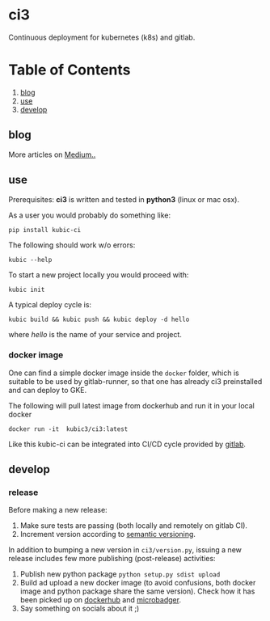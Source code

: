 # ci3

Continuous deployment for kubernetes (k8s) and gitlab.


# Table of Contents
1. [blog](#blog)
2. [use](#use)
3. [develop](#develop)

## blog

More articles on [Medium..](https://medium.com/kubic-ci)

## use

Prerequisites: **ci3** is written and tested in **python3** (linux or mac osx).

As a user you would probably do something like:

	pip install kubic-ci


The following should work w/o errors:

	kubic --help


To start a new project locally you would proceed with:

	kubic init


A typical deploy cycle is:

	kubic build && kubic push && kubic deploy -d hello

where *hello* is the name of your service and project.


### docker image

One can find a simple docker image inside the `docker` folder, which is suitable to be used by gitlab-runner, so that one has already ci3 preinstalled and can deploy to GKE.

The following will pull latest image from dockerhub and run it in your local docker

	docker run -it  kubic3/ci3:latest

Like this kubic-ci can be integrated into CI/CD cycle provided by [gitlab](https://docs.gitlab.com/ee/ci/yaml/).

## develop

### release

Before making a new release:

1. Make sure tests are passing (both locally and remotely on gitlab CI).
2. Increment version according to [semantic versioning](https://semver.org/).

In addition to bumping a new version in `ci3/version.py`, issuing a new release includes few more publishing (post-release) activities: 

1. Publish new python package `python setup.py sdist upload`
2. Build ad upload a new docker image (to avoid confusions, both docker image and python package share the same version). Check how it has been picked up on [dockerhub](https://hub.docker.com/r/kubic3/ci3/) and [microbadger](https://microbadger.com/images/kubic3/ci3).
3. Say something on socials about it ;)
